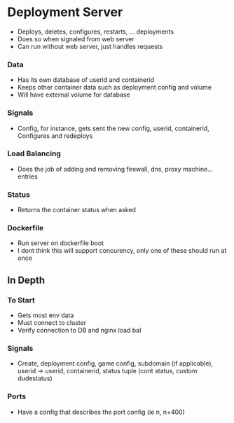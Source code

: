 # Deployment Server
- Deploys, deletes, configures, restarts, ... deployments
- Does so when signaled from web server
- Can run without web server, just handles requests

### Data
- Has its own database of userid and containerid
- Keeps other container data such as deployment config and volume
- Will have external volume for database

### Signals
- Config, for instance, gets sent the new config, userid, containerid, Configures and redeploys

### Load Balancing
- Does the job of adding and removing firewall, dns, proxy machine... entries

### Status
- Returns the container status when asked

### Dockerfile
- Run server on dockerfile boot
- I dont think this will support concurency, only one of these should run at once

## In Depth

### To Start
- Gets most env data
- Must connect to cluster
- Verify connection to DB and nginx load bal

### Signals
- Create, deployment config, game config, subdomain (if applicable), userid -> userid, containerid, status tuple (cont status, custom dudestatus) 

### Ports
- Have a config that describes the port config (ie n, n+400)